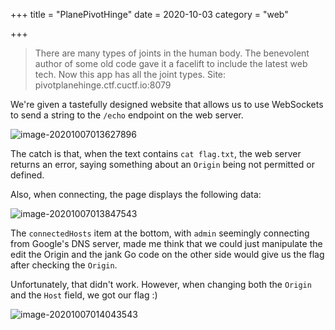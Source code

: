 +++
title = "PlanePivotHinge"
date = 2020-10-03
category = "web"

+++

> There are many types of joints in the human body. The benevolent author of some old code gave it a facelift to include the latest web tech. Now this app has all the joint types. 
> Site: pivotplanehinge.ctf.cuctf.io:8079

We're given a tastefully designed website that allows us to use WebSockets to send a string to the `/echo` endpoint on the web server.

![image-20201007013627896](../image-20201007013627896.png)

The catch is that, when the text contains `cat flag.txt`, the web server returns an error, saying something about an `Origin` being not permitted or defined.

Also, when connecting, the page displays the following data:

![image-20201007013847543](../image-20201007013847543.png)

The `connectedHosts` item at the bottom, with `admin` seemingly connecting from Google's DNS server, made me think that we could just manipulate the edit the Origin and the jank Go code on the other side would give us the flag after checking the `Origin`.

Unfortunately, that didn't work. However, when changing both the `Origin` and the `Host` field, we got our flag :)

![image-20201007014043543](../image-20201007014043543.png)
